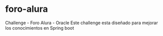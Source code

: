 # foro-alura
Challenge - Foro Alura - Oracle
Este challenge esta diseñado para mejorar los conocimientos en Spring boot
